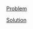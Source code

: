 [Problem](https://leetcode.com/problems/count-unreachable-pairs-of-nodes-in-an-undirected-graph)

[Solution](https://leetcode.com/problems/count-unreachable-pairs-of-nodes-in-an-undirected-graph/solutions/3341425/2316-count-unreachable-pairs-of-nodes-in-an-undirected-graph-simple-solution)
